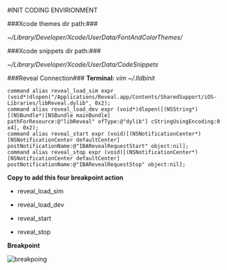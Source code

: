 #INIT CODING ENVIRIONMENT


###Xcode themes dir path:###


*~/Library/Developer/Xcode/UserData/FontAndColorThemes/*



###Xcode snippets dir path:###


*~/Library/Developer/Xcode/UserData/CodeSnippets*




###Reveal Connection###
**Terminal:**
*vim ~/.lldbinit*


```
command alias reveal_load_sim expr (void*)dlopen("/Applications/Reveal.app/Contents/SharedSupport/iOS-Libraries/libReveal.dylib", 0x2);
command alias reveal_load_dev expr (void*)dlopen([(NSString*)[(NSBundle*)[NSBundle mainBundle]               pathForResource:@"libReveal" ofType:@"dylib"] cStringUsingEncoding:0    x4], 0x2);
command alias reveal_start expr (void)[(NSNotificationCenter*)[NSNotificationCenter defaultCenter]           postNotificationName:@"IBARevealRequestStart" object:nil];
command alias reveal_stop expr (void)[(NSNotificationCenter*)[NSNotificationCenter defaultCenter]            postNotificationName:@"IBARevealRequestStop" object:nil];

```

**Copy to add this four breakpoint action**

* reveal_load_sim 

* reveal_load_dev 

* reveal_start 

* reveal_stop


**Breakpoint**

![breakpoing](http://git.devzeng.com/images/reveal_integrating/reveal_load_sim.png)